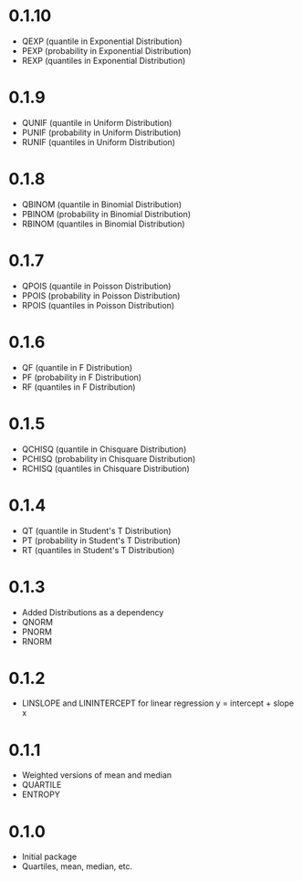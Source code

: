 # 0.1.10
- QEXP (quantile in Exponential Distribution)
- PEXP (probability in Exponential Distribution)
- REXP (quantiles in Exponential Distribution)


# 0.1.9
- QUNIF (quantile in Uniform Distribution)
- PUNIF (probability in Uniform Distribution)
- RUNIF (quantiles in Uniform Distribution)
  

# 0.1.8
- QBINOM (quantile in Binomial Distribution)
- PBINOM (probability in Binomial Distribution)
- RBINOM (quantiles in Binomial Distribution)

# 0.1.7
- QPOIS (quantile in Poisson Distribution)
- PPOIS (probability in Poisson Distribution)
- RPOIS (quantiles in Poisson Distribution)
 
# 0.1.6
- QF (quantile in F Distribution)
- PF (probability in F Distribution)
- RF (quantiles in F Distribution)


# 0.1.5
- QCHISQ (quantile in Chisquare Distribution)
- PCHISQ (probability in Chisquare Distribution)
- RCHISQ (quantiles in Chisquare Distribution)


# 0.1.4
- QT (quantile in Student's T Distribution)
- PT (probability in Student's T Distribution)
- RT (quantiles in Student's T Distribution)


# 0.1.3
- Added Distributions as a dependency
- QNORM
- PNORM
- RNORM

# 0.1.2
- LINSLOPE and LININTERCEPT for linear regression y = intercept + slope x
  

# 0.1.1 
- Weighted versions of mean and median
- QUARTILE 
- ENTROPY 

# 0.1.0
- Initial package
- Quartiles, mean, median, etc.